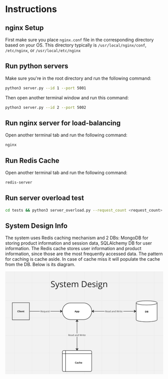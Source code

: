 # Instructions

## nginx Setup

First make sure you place ```nginx.conf``` file in the corresponding directory based on your OS. This directory typically is ```/usr/local/nginx/conf```, ```/etc/nginx```, or ```/usr/local/etc/nginx```

## Run python servers

Make sure you're in the root directory and run the following command:

```sh
python3 server.py --id 1 --port 5001
```

Then open another terminal window and run this command:

```sh
python3 server.py --id 2 --port 5002
```

## Run nginx server for load-balancing

Open another terminal tab and run the following command:

```sh
nginx
```

## Run Redis Cache 

Open another terminal tab and run the following command:

```sh
redis-server
```

## Run server overload test

```sh
cd tests && python3 server_overload.py --request_count <request_count>
```

## System Design Info

The system uses Redis caching mechanism and 2 DBs: MongoDB for storing product information and session data, SQLAlchemy DB for user information. The Redis cache stores user information and product information, since those are the most frequently accessed data. The pattern for caching is cache aside. In case of cache miss it will populate the cache from the DB. Below is its diagram.


<img src="https://github.com/ErikNuroyan/e-commerce-app/blob/master/system_design.png"  width="700">

